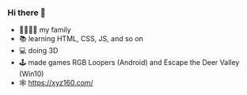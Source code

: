 ### Hi there 👋
- 👩🐶🐶🐶 my family
- 📚 learning HTML, CSS, JS, and so on 
- 💻 doing 3D
- 🕹 made games RGB Loopers (Android) and Escape the Deer Valley (Win10)
- 🕸 https://xyz160.com/